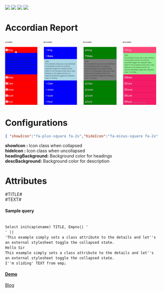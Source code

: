 ![](https://img.shields.io/badge/Plug--in_Type-Dynamic%20Action-orange.svg) ![](https://img.shields.io/badge/APEX-19.2-success.svg) ![](https://img.shields.io/badge/APEX-20.1-success.svg) ![](https://img.shields.io/badge/APEX-20.2-success.svg)

# Accordian Report


<img src="https://raw.githubusercontent.com/ashishtheapexian/accordian/master/preview.gif">

# Configurations

```JSON
{ "showIcon":"fa-plus-square fa-2x","hideIcon":"fa-minus-square fa-2x","headingBackground":"red","descBackground":"blue"}
```

<b>showIcon :</b> Icon class when collapsed </br>
<b>hideIcon :</b> Icon class when uncollapsed</br>
<b>headingBackground:</b> Background color for headings</br>
<b>descBackground:</b> Background color for description </br>

# Attributes
#TITLE# <br>
#TEXT#

<h4>Sample query</h4>
<code>
Select initcap(ename) TITLE, Empno|| '<br>' || 
'This example simply sets a class attribute to the details and let''s an external stylesheet toggle the collapsed state.
Hello Sir
This example simply sets a class attribute to the details and let''s an external stylesheet toggle the collapsed state.
I''m sliding' TEXT from emp;
</code>

<a href ="https://apex.oracle.com/pls/apex/f?p=93690:5:710168450726746:::::" target="_blank"> <h4>Demo</h4></a>
<a href ="https://blogs.ontoorsolutions.com/post/accordian-report-plugin/">Blog</a>
